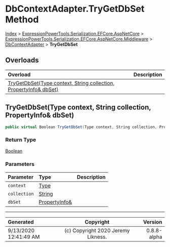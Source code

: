 ﻿# DbContextAdapter.TryGetDbSet Method

[Index](../index.md) > [ExpressionPowerTools.Serialization.EFCore.AspNetCore](ExpressionPowerTools.Serialization.EFCore.AspNetCore.a.md) > [ExpressionPowerTools.Serialization.EFCore.AspNetCore.Middleware](ExpressionPowerTools.Serialization.EFCore.AspNetCore.Middleware.n.md) > [DbContextAdapter](ExpressionPowerTools.Serialization.EFCore.AspNetCore.Middleware.DbContextAdapter.cs.md) > **TryGetDbSet**



## Overloads

| Overload | Description |
| :-- | :-- |
| [TryGetDbSet(Type context, String collection, PropertyInfo& dbSet)](#trygetdbsettype-context-string-collection-propertyinfo&-dbset) |  |
## TryGetDbSet(Type context, String collection, PropertyInfo& dbSet)



```csharp
public virtual Boolean TryGetDbSet(Type context, String collection, PropertyInfo& dbSet)
```

### Return Type

 [Boolean](https://docs.microsoft.com/dotnet/api/system.boolean) 

### Parameters

| Parameter | Type | Description |
| :-- | :-- | :-- |
| `context` | [Type](https://docs.microsoft.com/dotnet/api/system.type) |  |
| `collection` | [String](https://docs.microsoft.com/dotnet/api/system.string) |  |
| `dbSet` | [PropertyInfo&](https://docs.microsoft.com/dotnet/api/system.reflection.propertyinfo&) |  |



---

| Generated | Copyright | Version |
| :-- | :-: | --: |
| 9/13/2020 12:41:49 AM | (c) Copyright 2020 Jeremy Likness. | 0.8.8-alpha |
